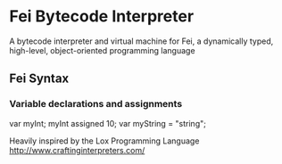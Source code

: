# Fei Bytecode Interpreter

A bytecode interpreter and virtual machine for Fei, a dynamically typed, high-level, object-oriented programming language

## Fei Syntax

### Variable declarations and assignments
var myInt;
myInt assigned 10;
var myString = "string";

Heavily inspired by the Lox Programming Language http://www.craftinginterpreters.com/
